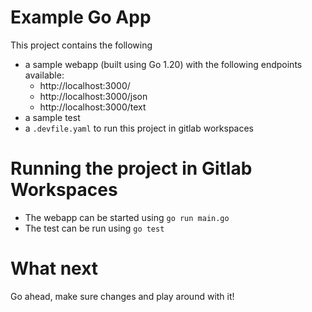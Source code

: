 # Example Go App

This project contains the following
- a sample webapp (built using Go 1.20) with the following endpoints available:
    - http://localhost:3000/
    - http://localhost:3000/json
    - http://localhost:3000/text
- a sample test
- a `.devfile.yaml` to run this project in gitlab workspaces

# Running the project in Gitlab Workspaces

- The webapp can be started using `go run main.go`
- The test can be run using `go test`

# What next

Go ahead, make sure changes and play around with it!
